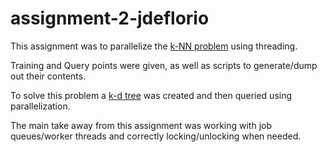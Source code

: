 # assignment-2-jdeflorio

This assignment was to parallelize the [k-NN problem](https://en.wikipedia.org/wiki/K-nearest_neighbors_algorithm) using threading.

Training and Query points were given, as well as scripts to generate/dump out their contents.

To solve this problem a [k-d tree](https://en.wikipedia.org/wiki/K-d_tree) was created and then queried using parallelization.

The main take away from this assignment was working with job queues/worker threads and correctly locking/unlocking when needed.
